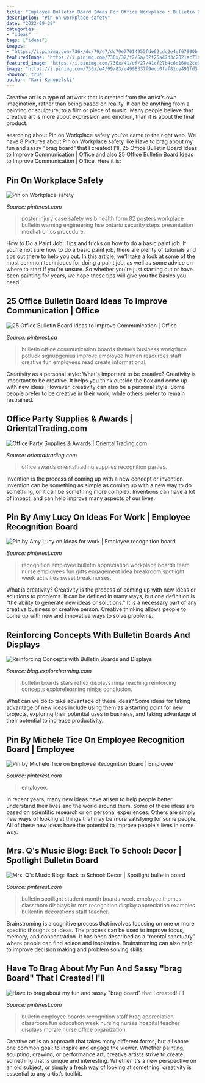 ```yaml
---
title: "Employee Bulletin Board Ideas For Office Workplace : Bulletin Office Communication Boards Themes Business Workplace Potluck Signupgenius Improve Employee Human Resources Staff Creative Fun Employees Read Create Informational"
description: "Pin on workplace safety"
date: "2022-09-29"
categories:
- "ideas"
tags: ["ideas"]
images:
- "https://i.pinimg.com/736x/dc/79/e7/dc79e77014955fde62cdc2e4ef67900b--recognition-ideas-employee-recognition.jpg"
featuredImage: "https://i.pinimg.com/736x/32/f2/5a/32f25a47d3c2021ac71ade71a8054842--junior-high-classroom-decorations-brag-board.jpg?b=t"
featured_image: "https://i.pinimg.com/736x/41/ef/27/41ef27b4c6d160a2ce9bd3aada45fd94.jpg"
image: "https://i.pinimg.com/736x/e4/99/83/e4998337f9ecb0faf81ce491fd3fdae7.jpg"
ShowToc: true
author: "Kari Konopelski"
---
```



Creative art is a type of artwork that is created from the artist’s own imagination, rather than being based on reality. It can be anything from a painting or sculpture, to a film or piece of music. Many people believe that creative art is more about expression and emotion, than it is about the final product.

	

		
searching about Pin on Workplace safety you've came to the right web. We have 8 Pictures about Pin on Workplace safety like Have to brag about my fun and sassy &quot;brag board&quot; that I created! I&#039;ll, 25 Office Bulletin Board Ideas to Improve Communication | Office and also 25 Office Bulletin Board Ideas to Improve Communication | Office. Here it is:
		
    
## Pin On Workplace Safety

<img loading=lazy src="https://i.pinimg.com/736x/41/ef/27/41ef27b4c6d160a2ce9bd3aada45fd94.jpg" onerror="this.onerror=null;this.src='https://tse1.mm.bing.net/th?id=OIP.ytZj9w2NvxcHkDZF5h-O-gAAAA&amp;pid=15.1';" alt="Pin on Workplace safety">

_Source: pinterest.com_

>poster injury case safety wsib health form 82 posters workplace bulletin warning engineering hse ontario security steps presentation mechatronics procedure. 

	

How to Do a Paint Job: Tips and tricks on how to do a basic paint job.
If you're not sure how to do a basic paint job, there are plenty of tutorials and tips out there to help you out. In this article, we'll take a look at some of the most common techniques for doing a paint job, as well as some advice on where to start if you're unsure. So whether you're just starting out or have been painting for years, we hope these tips will give you the basics you need!

    
## 25 Office Bulletin Board Ideas To Improve Communication | Office

<img loading=lazy src="https://i.pinimg.com/736x/e4/99/83/e4998337f9ecb0faf81ce491fd3fdae7.jpg" onerror="this.onerror=null;this.src='https://tse2.mm.bing.net/th?id=OIP.E9hx58-lBljbk4mNIprK8AHaE8&amp;pid=15.1';" alt="25 Office Bulletin Board Ideas to Improve Communication | Office">

_Source: pinterest.ca_

>bulletin office communication boards themes business workplace potluck signupgenius improve employee human resources staff creative fun employees read create informational. 

	

Creativity as a personal style: What's important to be creative?
Creativity is important to be creative. It helps you think outside the box and come up with new ideas. However, creativity can also be a personal style. Some people prefer to be creative in their work, while others prefer to remain restrained.

    
## Office Party Supplies &amp; Awards | OrientalTrading.com

<img loading=lazy src="http://s7.orientaltrading.com/is/image/OrientalTrading/OFFICEPARTIES-decorateyourown-121815?$1X1main$&amp;$NOWA$&amp;" onerror="this.onerror=null;this.src='https://tse3.mm.bing.net/th?id=OIP.V2kt7SfEYiCbCLmwtwOmOwHaHa&amp;pid=15.1';" alt="Office Party Supplies &amp; Awards | OrientalTrading.com">

_Source: orientaltrading.com_

>office awards orientaltrading supplies recognition parties. 

	

Invention is the process of coming up with a new concept or invention. Invention can be something as simple as coming up with a new way to do something, or it can be something more complex. Inventions can have a lot of impact, and can help improve many aspects of our lives.

    
## Pin By Amy Lucy On Ideas For Work | Employee Recognition Board

<img loading=lazy src="https://i.pinimg.com/736x/dc/79/e7/dc79e77014955fde62cdc2e4ef67900b--recognition-ideas-employee-recognition.jpg" onerror="this.onerror=null;this.src='https://tse2.mm.bing.net/th?id=OIP.Uf2XaKsLLPVbBAZlEJM4BQHaFj&amp;pid=15.1';" alt="Pin by Amy Lucy on ideas for work | Employee recognition board">

_Source: pinterest.com_

>recognition employee bulletin appreciation workplace boards team nurse employees fun gifts engagement idea breakroom spotlight week activities sweet break nurses. 

	

What is creativity?
Creativity is the process of coming up with new ideas or solutions to problems. It can be defined in many ways, but one definition is "the ability to generate new ideas or solutions." It is a necessary part of any creative business or creative person. Creative thinking allows people to come up with new and innovative ways to solve problems.

    
## Reinforcing Concepts With Bulletin Boards And Displays

<img loading=lazy src="https://blog.explorelearning.com/wp-content/uploads/2017/03/8.jpg" onerror="this.onerror=null;this.src='https://tse3.mm.bing.net/th?id=OIP.3JSCUnK3fSm0GTWcN7_xhgHaDb&amp;pid=15.1';" alt="Reinforcing Concepts with Bulletin Boards and Displays">

_Source: blog.explorelearning.com_

>bulletin boards stars reflex displays ninja reaching reinforcing concepts explorelearning ninjas conclusion. 

	

What can we do to take advantage of these ideas?
Some ideas for taking advantage of new ideas include using them as a starting point for new projects, exploring their potential uses in business, and taking advantage of their potential to increase productivity.

    
## Pin By Michele Tice On Employee Recognition Board | Employee

<img loading=lazy src="https://i.pinimg.com/736x/1f/9c/0d/1f9c0dfdbaef44400f19961e37724353--employee-recognition-board-office-organization.jpg" onerror="this.onerror=null;this.src='https://tse2.mm.bing.net/th?id=OIP.XCycozQDAtc1kNcqix9GEwHaNL&amp;pid=15.1';" alt="Pin by Michele Tice on Employee Recognition Board | Employee">

_Source: pinterest.com_

>employee. 

	

In recent years, many new ideas have arisen to help people better understand their lives and the world around them. Some of these ideas are based on scientific research or on personal experiences. Others are simply new ways of looking at things that may be more satisfying for some people. All of these new ideas have the potential to improve people's lives in some way.

    
## Mrs. Q&#039;s Music Blog: Back To School: Decor | Spotlight Bulletin Board

<img loading=lazy src="https://i.pinimg.com/originals/39/b8/6d/39b86d3a698924040774d66aa057af54.jpg" onerror="this.onerror=null;this.src='https://tse2.mm.bing.net/th?id=OIP.pOZ9LT8zbjzHHs-6CFOFHQHaJ4&amp;pid=15.1';" alt="Mrs. Q&#039;s Music Blog: Back to School: Decor | Spotlight bulletin board">

_Source: pinterest.com_

>bulletin spotlight student month boards week employee themes classroom displays hr mrs recognition display appreciation examples bullentin decorations staff teacher. 

	

Brainstroming is a cognitive process that involves focusing on one or more specific thoughts or ideas. The process can be used to improve focus, memory, and concentration. It has been described as a “mental sanctuary” where people can find solace and inspiration. Brainstroming can also help to improve decision making and problem solving skills.

    
## Have To Brag About My Fun And Sassy &quot;brag Board&quot; That I Created! I&#039;ll

<img loading=lazy src="https://i.pinimg.com/736x/32/f2/5a/32f25a47d3c2021ac71ade71a8054842--junior-high-classroom-decorations-brag-board.jpg?b=t" onerror="this.onerror=null;this.src='https://tse3.mm.bing.net/th?id=OIP.bedx85xtfbNSUOKnAO3UAwHaJ3&amp;pid=15.1';" alt="Have to brag about my fun and sassy &quot;brag board&quot; that I created! I&#039;ll">

_Source: pinterest.com_

>bulletin employee boards recognition staff brag appreciation classroom fun education week nursing nurses hospital teacher displays morale nurse office organization. 

	

Creative art is an approach that takes many different forms, but all share one common goal: to inspire and engage the viewer. Whether painting, sculpting, drawing, or performance art, creative artists strive to create something that is unique and interesting. Whether it's a new perspective on an old subject, or simply a fresh way of looking at something, creativity is essential to any artist’s toolkit.

